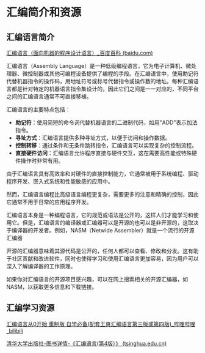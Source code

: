 # 汇编简介和资源

## 汇编语言简介

[汇编语言（面向机器的程序设计语言）_百度百科 (baidu.com)](https://baike.baidu.com/item/汇编语言/61826)

汇编语言（Assembly Language）是一种低级编程语言，它为电子计算机、微处理器、微控制器或其他可编程设备提供了编程的手段。在汇编语言中，使用助记符代替机器指令的操作码，用地址符号或标号代替指令或操作数的地址。每种汇编语言都是针对特定的机器语言指令集设计的，因此它们之间是一一对应的，不同平台之间的汇编语言通常不可直接移植。

汇编语言的主要特点包括：

- **助记符**：使用简短的命令词代替机器语言的二进制代码，如用"ADD"表示加法指令。
- **寻址方式**：汇编语言提供多种寻址方式，以便于访问和操作数据。
- **控制转移**：通过条件和无条件跳转指令，汇编语言可以实现复杂的控制流程。
- **直接硬件访问**：汇编语言允许程序直接与硬件交互，这在需要高性能或特殊硬件操作时非常有用。

由于汇编语言具有高效率和对硬件的直接控制能力，它通常被用于系统编程、驱动程序开发、嵌入式系统和性能敏感的应用中。

然而，汇编语言编程比高级语言编程更复杂，需要更多的注意和精确的控制，因此它通常不用于日常的应用程序开发。

汇编语言本身是一种编程语言，它的规范或语法是公开的，这样人们才能学习和使用它。但是，汇编语言的编译器或汇编器可以是开源的也可以是非开源的，这取决于编译器的开发者。例如，NASM（Netwide Assembler）就是一个流行的开源汇编器

开源的汇编器意味着其源代码是公开的，任何人都可以查看、修改和分发。这有助于社区贡献和改进软件，同时也使得学习和使用汇编语言更加容易，因为用户可以深入了解编译器的工作原理。

如果你对汇编语言的开源项目感兴趣，可以在网上搜索相关的开源汇编器，如NASM，以获取更多信息和下载链接。

## 汇编学习资源

[汇编语言从0开始 重制版 自学必备(配套王爽汇编语言第三版或第四版)_哔哩哔哩_bilibili](https://www.bilibili.com/video/BV1mt411R7Xv/?vd_source=5f0c99b3deddffe219938763769b15ac)

[清华大学出版社-图书详情-《汇编语言(第4版）》 (tsinghua.edu.cn)](http://www.tup.tsinghua.edu.cn/booksCenter/book_07970801.html)